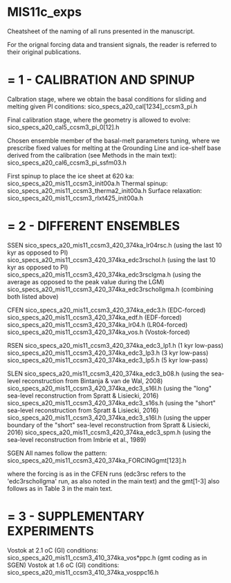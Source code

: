 # MIS11c_exps
Cheatsheet of the naming of all runs presented in the manuscript.

For the orignal forcing data and transient signals, the reader is referred to their original publications.

=
                      1 - CALIBRATION AND SPINUP
=
Calbration stage, where we obtain the basal conditions for sliding and melting given PI conditions: sico_specs_a20_cal[1234]_ccsm3_pi.h

Final calibration stage, where the geometry is allowed to evolve: sico_specs_a20_cal5_ccsm3_pi_0[12].h

Chosen ensemble member of the basal-melt parameters tuning, where we prescribe fixed values for melting at the Grounding Line and ice-shelf base derived from the calibration (see Methods in the main text): sico_specs_a20_cal6_ccsm3_pi_ssfm03.h

First spinup to place the ice sheet at 620 ka: sico_specs_a20_mis11_ccsm3_init00a.h
Thermal spinup: sico_specs_a20_mis11_ccsm3_therma2_init00a.h
Surface relaxation: sico_specs_a20_mis11_ccsm3_rlxt425_init00a.h


=
                      2 - DIFFERENT ENSEMBLES
=
SSEN
sico_specs_a20_mis11_ccsm3_420_374ka_lr04rsc.h (using the last 10 kyr as opposed to PI)
sico_specs_a20_mis11_ccsm3_420_374ka_edc3rschol.h (using the last 10 kyr as opposed to PI)
sico_specs_a20_mis11_ccsm3_420_374ka_edc3rsclgma.h (using the average as opposed to the peak value during the LGM)
sico_specs_a20_mis11_ccsm3_420_374ka_edc3rschollgma.h (combining both listed above)

CFEN
sico_specs_a20_mis11_ccsm3_420_374ka_edc3.h (EDC-forced)
sico_specs_a20_mis11_ccsm3_420_374ka_edf.h (EDF-forced)
sico_specs_a20_mis11_ccsm3_420_374ka_lr04.h (LR04-forced)
sico_specs_a20_mis11_ccsm3_420_374ka_vos.h (Vostok-forced)

RSEN
sico_specs_a20_mis11_ccsm3_420_374ka_edc3_lp1.h (1 kyr low-pass)
sico_specs_a20_mis11_ccsm3_420_374ka_edc3_lp3.h (3 kyr low-pass)
sico_specs_a20_mis11_ccsm3_420_374ka_edc3_lp5.h (5 kyr low-pass)

SLEN
sico_specs_a20_mis11_ccsm3_420_374ka_edc3_b08.h (using the sea-level reconstruction from Bintanja & van de Wal, 2008)
sico_specs_a20_mis11_ccsm3_420_374ka_edc3_s16l.h (using the "long" sea-level reconstruction from Spratt & Lisiecki, 2016)
sico_specs_a20_mis11_ccsm3_420_374ka_edc3_s16s.h (using the "short" sea-level reconstruction from Spratt & Lisiecki, 2016)
sico_specs_a20_mis11_ccsm3_420_374ka_edc3_s16l.h (using the upper boundary of the "short" sea-level reconstruction from Spratt & Lisiecki, 2016)
sico_specs_a20_mis11_ccsm3_420_374ka_edc3_spm.h (using the sea-level reconstruction from Imbrie et al., 1989)

SGEN
All names follow the pattern:
sico_specs_a20_mis11_ccsm3_420_374ka_FORCINGgmt[123].h

where the forcing is as in the CFEN runs (edc3rsc refers to the 'edc3rschollgma' run, as also noted in the main text) and the gmt[1-3] also follows as in Table 3 in the main text.


=
                      3 - SUPPLEMENTARY EXPERIMENTS
=

Vostok at 2.1 oC (GI) conditions: sico_specs_a20_mis11_ccsm3_410_374ka_vos*ppc.h (gmt coding as in SGEN)
Vostok at 1.6 oC (GI) conditions: sico_specs_a20_mis11_ccsm3_410_374ka_vosppc16.h
